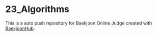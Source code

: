 # 23_Algorithms
This is a auto push repository for Baekjoon Online Judge created with [BaekjoonHub](https://github.com/BaekjoonHub/BaekjoonHub).
